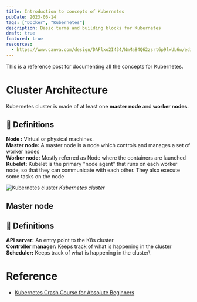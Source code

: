 ```yaml
---
title: Introduction to concepts of Kubernetes
pubDate: 2023-06-14
tags: ["Docker", "Kubernetes"]
description: Basic terms and building blocks for Kubernetes
draft: true
featured: true
resources:
  - https://www.canva.com/design/DAFlxo2I434/NmMa84Q62zsrt6p9lxUL6w/edit?ui=eyJGIjp7fX0&analyticsCorrelationId=cd859320-1b86-43f8-94f7-6e291414e329
---
```


This is a reference post for documenting all the concepts for Kubernetes.

# Cluster Architecture

Kubernetes cluster is made of at least one **master node** and **worker nodes**.

## 📘 Definitions

**Node :** Virtual or physical machines.\
**Master node:** A master node is a node which controls and manages a set of worker nodes\
**Worker node:** Mostly referred as Node where the containers are launched\
**Kubelet:** Kubelet is the primary "node agent" that runs on each worker node, so that they can communicate with each other. They also execute some tasks on the node

![Kubernetes cluster](@assets/blog/kubernetes/kubernetes-cluster.png)
_Kubernetes cluster_

## Master node

## 📘 Definitions

**API server:** An entry point to the K8s cluster\
**Controller manager:** Keeps track of what is happening in the cluster\
**Scheduler:** Keeps track of what is happening in the cluster\

# Reference

- [Kubernetes Crash Course for Absolute Beginners](https://www.youtube.com/watch?v=s_o8dwzRlu4)
